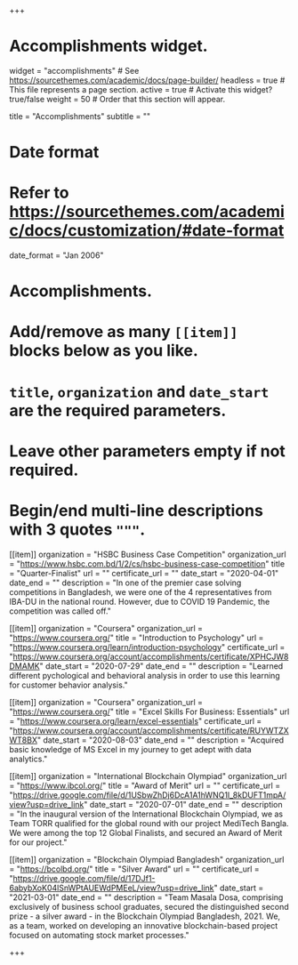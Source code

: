 +++
# Accomplishments widget.
widget = "accomplishments"  # See https://sourcethemes.com/academic/docs/page-builder/
headless = true  # This file represents a page section.
active = true  # Activate this widget? true/false
weight = 50  # Order that this section will appear.

title = "Accomplish&shy;ments"
subtitle = ""

# Date format
#   Refer to https://sourcethemes.com/academic/docs/customization/#date-format
date_format = "Jan 2006"

# Accomplishments.
#   Add/remove as many `[[item]]` blocks below as you like.
#   `title`, `organization` and `date_start` are the required parameters.
#   Leave other parameters empty if not required.
#   Begin/end multi-line descriptions with 3 quotes `"""`.

[[item]]
  organization = "HSBC Business Case Competition"
  organization_url = "https://www.hsbc.com.bd/1/2/cs/hsbc-business-case-competition"
  title = "Quarter-Finalist"
  url = ""
  certificate_url = ""
  date_start = "2020-04-01"
  date_end = ""
  description = "In one of the premier case solving competitions in Bangladesh, we were one of the 4 representatives from IBA-DU in the national round. However, due to COVID 19 Pandemic, the competition was called off."

[[item]]
  organization = "Coursera"
  organization_url = "https://www.coursera.org/"
  title = "Introduction to Psychology"
  url = "https://www.coursera.org/learn/introduction-psychology"
  certificate_url = "https://www.coursera.org/account/accomplishments/certificate/XPHCJW8DMAMK"
  date_start = "2020-07-29"
  date_end = ""
  description = "Learned different pychological and behavioral analysis in order to use this learning for customer behavior analysis."

[[item]]
  organization = "Coursera"
  organization_url = "https://www.coursera.org/"
  title = "Excel Skills For Business: Essentials"
  url = "https://www.coursera.org/learn/excel-essentials"
  certificate_url = "https://www.coursera.org/account/accomplishments/certificate/RUYWTZXWT8BX"
  date_start = "2020-08-03"
  date_end = ""
  description = "Acquired basic knowledge of MS Excel in my journey to get adept with data analytics."  

[[item]]
  organization = "International Blockchain Olympiad"
  organization_url = "https://www.ibcol.org/"
  title = "Award of Merit"
  url = ""
  certificate_url = "https://drive.google.com/file/d/1USbwZhDj6DcA1A1hWNQ1I_8kDUFT1mpA/view?usp=drive_link"
  date_start = "2020-07-01"
  date_end = ""
  description = "In the inaugural version of the International Blockchain Olympiad, we as Team TORR qualified for the global round with our project MediTech Bangla. We were among the top 12 Global Finalists, and secured an Award of Merit for our project."
  

[[item]]
  organization = "Blockchain Olympiad Bangladesh"
  organization_url = "https://bcolbd.org/"
  title = "Silver Award"
  url = ""
  certificate_url = "https://drive.google.com/file/d/17DJf1-6abybXoK04lSnWPtAUEWdPMEeL/view?usp=drive_link"
  date_start = "2021-03-01"
  date_end = ""
  description = "Team Masala Dosa, comprising exclusively of business school graduates, secured the distinguished second prize - a silver award - in the Blockchain Olympiad Bangladesh, 2021. We, as a team, worked on developing an innovative blockchain-based project focused on automating stock market processes."

+++

